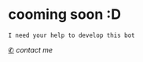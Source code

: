 # cooming soon :D
```I need your help to develop this bot```

[✆](https://wa.me/6285866295942) *contact me*
